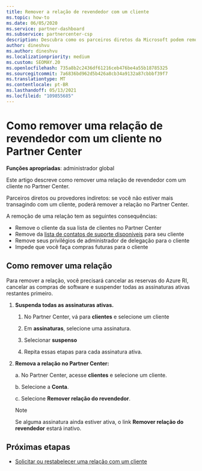 ```yaml
---
title: Remover a relação de revendedor com um cliente
ms.topic: how-to
ms.date: 06/05/2020
ms.service: partner-dashboard
ms.subservice: partnercenter-csp
description: Descubra como os parceiros diretos da Microsoft podem remover clientes de suas listas, remover privilégios de administrador delegados e parar de dar suporte ou comprar um cliente.
author: dineshvu
ms.author: dineshvu
ms.localizationpriority: medium
ms.custom: SEOMAY.20
ms.openlocfilehash: 735a8b2c2436df61216ceb476be4a55b18785325
ms.sourcegitcommit: 7a6836bd962d5b426a8cb34a9132a87cbbbf39f7
ms.translationtype: MT
ms.contentlocale: pt-BR
ms.lasthandoff: 05/13/2021
ms.locfileid: "109855685"
---
```

# <a name="how-to-remove-a-reseller-relationship-with-a-customer-in-partner-center"></a>Como remover uma relação de revendedor com um cliente no Partner Center

**Funções apropriadas**: administrador global

Este artigo descreve como remover uma relação de revendedor com um cliente no Partner Center.

Parceiros diretos ou provedores indiretos: se você não estiver mais transagindo com um cliente, poderá remover a relação no Partner Center.

A remoção de uma relação tem as seguintes consequências:

- Remove o cliente da sua lista de clientes no Partner Center
- Remove da [lista de contatos de suporte disponíveis](assign-support-contacts.md) para seu cliente
- Remove seus privilégios de administrador de delegação para o cliente
- Impede que você faça compras futuras para o cliente

## <a name="how-to-remove-a-relationship"></a>Como remover uma relação

Para remover a relação, você precisará cancelar as reservas do Azure RI, cancelar as compras de software e suspender todas as assinaturas ativas restantes primeiro.

1. **Suspenda todas as assinaturas ativas.**

   1. No Partner Center, vá para **clientes** e selecione um cliente

   2. Em **assinaturas**, selecione uma assinatura.

   3. Selecionar **suspenso**

   4. Repita essas etapas para cada assinatura ativa.

2. **Remova a relação no Partner Center:**

   a. No Partner Center, acesse **clientes** e selecione um cliente.

   b. Selecione a **Conta**.

   c. Selecione **Remover relação do revendedor**.

   > [!NOTE]
   > Se alguma assinatura ainda estiver ativa, o link **Remover relação do revendedor** estará inativo.

## <a name="next-steps"></a>Próximas etapas

- [Solicitar ou restabelecer uma relação com um cliente](request-a-relationship-with-a-customer.md)
